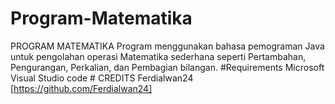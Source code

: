 # Program-Matematika
PROGRAM MATEMATIKA  Program menggunakan bahasa pemograman Java untuk pengolahan operasi Matematika sederhana seperti Pertambahan, Pengurangan, Perkalian, dan Pembagian bilangan.   #Requirements  Microsoft Visual Studio code   # CREDITS  Ferdialwan24 [https://github.com/Ferdialwan24]
